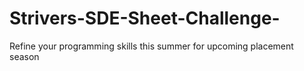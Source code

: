 # Strivers-SDE-Sheet-Challenge-
Refine your programming skills this summer for upcoming placement season
